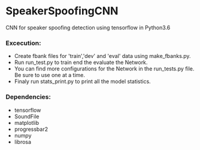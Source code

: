 # SpeakerSpoofingCNN
CNN for speaker spoofing detection using tensorflow in Python3.6

### Excecution:
* Create fbank files for 'train','dev' and 'eval' data using make_fbanks.py.
* Run run_test.py to train end the evaluate the Network.
* You can find more configurations for the Network in the run_tests.py file. Be sure to use one at a time.
* Finaly run stats_print.py to print all the model statistics.

### Dependencies:
* tensorflow
* SoundFile
* matplotlib
* progressbar2
* numpy
* librosa